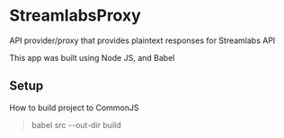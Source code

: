 # StreamlabsProxy

API provider/proxy that provides plaintext responses for Streamlabs API

This app was built using Node JS, and Babel

## Setup

How to build project to CommonJS

> babel src --out-dir build

